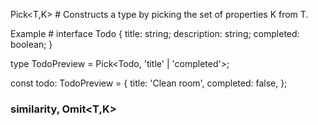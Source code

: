 Pick<T,K> #
Constructs a type by picking the set of properties K from T.

Example #
interface Todo {
    title: string;
    description: string;
    completed: boolean;
}

type TodoPreview = Pick<Todo, 'title' | 'completed'>;

const todo: TodoPreview = {
    title: 'Clean room',
    completed: false,
};
### similarity, Omit<T,K>

